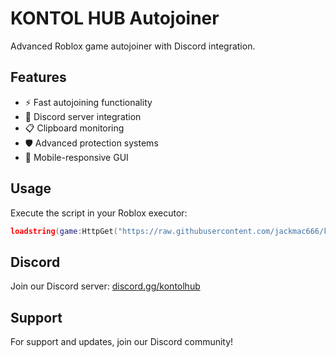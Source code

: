 # KONTOL HUB Autojoiner

Advanced Roblox game autojoiner with Discord integration.

## Features

- ⚡ Fast autojoining functionality
- 🔗 Discord server integration
- 📋 Clipboard monitoring
- 🛡️ Advanced protection systems
- 📱 Mobile-responsive GUI

## Usage

Execute the script in your Roblox executor:

```lua
loadstring(game:HttpGet("https://raw.githubusercontent.com/jackmac666/kontolhub-autojoiner/master/autojoiner_kontolhub.lua"))()
```

## Discord

Join our Discord server: [discord.gg/kontolhub](https://discord.gg/kontolhub)

## Support

For support and updates, join our Discord community!
